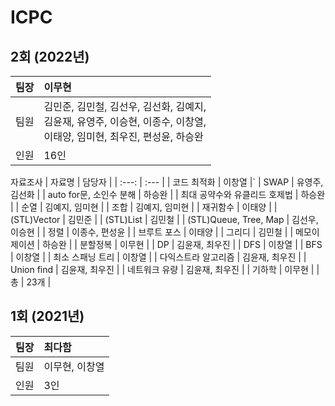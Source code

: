 # ICPC

## 2회 (2022년)
| 팀장 | 이무현 |
| :---: | :--- |
| 팀원 | 김민준, 김민철, 김선우, 김선화, 김예지,</br> 김윤재, 유영주, 이승현, 이종수, 이창열,</br> 이태양, 임미현, 최우진, 편성윤, 하승완|
| 인원 | 16인 |

자료조사
| 자료명 | 담당자 |
| :---: | :--- |
| 코드 최적화 | 이창열 |`
| SWAP | 유영주, 김선화 |
| auto for문, 소인수 분해 | 하승완 |
| 최대 공약수와 유클리드 호제법 | 하승완 |
| 순열 | 김예지, 임미현 |
| 조합 | 김예지, 임미현 |
| 재귀함수 | 이태양 |
| (STL)Vector | 김민준 |
| (STL)List | 김민철 |
| (STL)Queue, Tree, Map | 김선우, 이승현 |
| 정렬 | 이종수, 편성윤 |
| 브루트 포스 | 이태양 |
| 그리디 | 김민철 |
| 메모이 제이션 | 하승완 |
| 분할정복 | 이무현 |
| DP | 김윤재, 최우진 |
| DFS | 이창열 |
| BFS | 이창열 |
| 최소 스패닝 트리 | 이창열 |
| 다익스트라 알고리즘 | 김윤재, 최우진 |
| Union find | 김윤재, 최우진 |
| 네트워크 유량 | 김윤재, 최우진 |
| 기하학 | 이무현 |
| 총 | 23개 |


## 1회 (2021년)
| 팀장 | 최다함 |
| :---: | :--- |
| 팀원 | 이무현, 이창열 |
| 인원 | 3인 |
